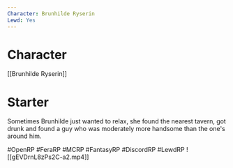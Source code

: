 ```yaml
---
Character: Brunhilde Ryserin
Lewd: Yes
---
```

# Character
[[Brunhilde Ryserin]]

# Starter
Sometimes Brunhilde just wanted to relax, she found the nearest tavern, got drunk and found a guy who was moderately more handsome than the one's around him.


#OpenRP #FeraRP #MCRP #FantasyRP #DiscordRP #LewdRP 
![[gEVDrnL8zPs2C-a2.mp4]]